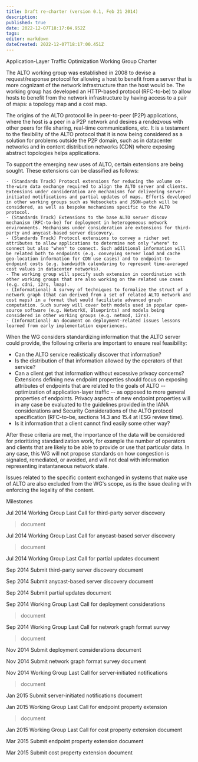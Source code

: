 ```yaml
---
title: Draft re-charter (version 0.1, Feb 21 2014)
description: 
published: true
date: 2022-12-07T18:17:04.952Z
tags: 
editor: markdown
dateCreated: 2022-12-07T18:17:00.451Z
---
```


Application-Layer Traffic Optimization Working Group Charter

The ALTO working group was established in 2008 to devise a request/response protocol for allowing a host to benefit from a server that is more cognizant of the network infrastructure than the host would be. The working group has developed an HTTP-based protocol (RFC-to-be) to allow hosts to benefit from the network infrastructure by having access to a pair of maps: a topology map and a cost map.

The origins of the ALTO protocol lie in peer-to-peer (P2P) applications, where the host is a peer in a P2P network and desires a rendezvous with other peers for file sharing, real-time communications, etc. It is a testament to the flexibility of the ALTO protocol that it is now being considered as a solution for problems outside the P2P domain, such as in datacenter networks and in content distribution networks (CDN) where exposing abstract topologies helps applications.

To support the emerging new uses of ALTO, certain extensions are being sought. These extensions can be classified as follows:

    - (Standards Track) Protocol extensions for reducing the volume on-the-wire data exchange required to align the ALTO server and clients. Extensions under consideration are mechanisms for delivering server-initiated notifications and partial updates of maps. Efforts developed in other working groups such as Websockets and JSON-patch will be considered, as well as bespoke mechanisms specific to the ALTO protocol.
    - (Standards Track) Extensions to the base ALTO server discov mechanism (RFC-to-be) for deployment in heterogeneous network environments. Mechanisms under consideration are extensions for third-party and anycast-based server discovery.
    - (Standards Track) Protocol extensions to convey a richer set attributes to allow applications to determine not only "where" to connect but also "when" to connect. Such additional information will be related both to endpoints (e.g. conveying server load and cache geo-location information for CDN use cases) and to endpoint-to-endpoint costs (e.g. bandwidth calendaring to represent time-averaged cost values in datacenter networks).
    - The working group will specify such extension in coordination with other working groups that are also working on the related use cases (e.g. cdni, i2rs, lmap).
    - (Informational) A survey of techniques to formalize the struct of a network graph (that can derived from a set of related ALTO network and cost maps) in a format that would facilitate advanced graph computation. Such survey will cover both models used in popular open-source software (e.g. NetworkX, Blueprints) and models being considered in other working groups (e.g. netmod, i2rs).
    - (Informational) An document on deployment-related issues lessons learned from early implementation experiences.

When the WG considers standardizing information that the ALTO server
could provide, the following criteria are important to ensure real
feasibility:

- Can the ALTO service realistically discover that information?
- Is the distribution of that information allowed by the operators of
  that service?
- Can a client get that information without excessive privacy concerns? Extensions defining new endpoint properties should focus on exposing attributes of endpoints that are related to the goals of ALTO -- optimization of application-layer traffic -- as opposed to more general properties of endpoints. Privacy aspects of new endpoint properties will in any case be evaluated to the guidelines provided in the IANA considerations and Security Considerations of the ALTO protocol specification (RFC-to-be, sections 14.3 and 15.4 at IESG review time).
- Is it information that a client cannot find easily some other way?

After these criteria are met, the importance of the data will be considered for prioritizing standardization work, for example the number of operators and clients that are likely to be able to provide or use that particular data. In any case, this WG will not propose standards on how congestion is signaled, remediated, or avoided, and will not deal with information representing instantaneous network state.

Issues related to the specific content exchanged in systems that make
use of ALTO are also excluded from the WG's scope, as is the issue
dealing with enforcing the legality of the content.

Milestones

Jul 2014 Working Group Last Call for third-party server discovery

> document

Jul 2014 Working Group Last Call for anycast-based server discovery

> document

Jul 2014 Working Group Last Call for partial updates document

Sep 2014 Submit third-party server discovery document

Sep 2014 Submit anycast-based server discovery document

Sep 2014 Submit partial updates document

Sep 2014 Working Group Last Call for deployment considerations

> document

Sep 2014 Working Group Last Call for network graph format survey

> document

Nov 2014 Submit deployment considerations document

Nov 2014 Submit network graph format survey document

Nov 2014 Working Group Last Call for server-initiated notifications

> document

Jan 2015 Submit server-initiated notifications document

Jan 2015 Working Group Last Call for endpoint property extension

> document

Jan 2015 Working Group Last Call for cost property extension document

Mar 2015 Submit endpoint property extension document

Mar 2015 Submit cost property extension document
